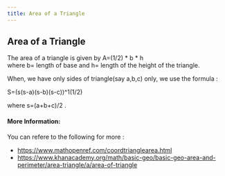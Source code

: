 ```yaml
---
title: Area of a Triangle
---
```

## Area of a Triangle

The area of a triangle is given by 
    A=(1/2) * b * h           
where b= length of base and h= length of the height of the triangle.

When, we have only sides of triangle(say a,b,c) only, we use the formula :

S=(s(s-a)(s-b)(s-c))^1(1/2) 

where s=(a+b+c)/2 .

<!-- The article goes here, in GitHub-flavored Markdown. Feel free to add YouTube videos, images, and CodePen/JSBin embeds  -->

#### More Information:
You can refere to the following for more :
*   https://www.mathopenref.com/coordtrianglearea.html
*   https://www.khanacademy.org/math/basic-geo/basic-geo-area-and-perimeter/area-triangle/a/area-of-triangle


